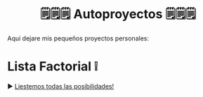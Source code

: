 <h1 align="center"> 🗒️🗒️🗒️  Autoproyectos  🗒️🗒️🗒️ </h1>

Aqui dejare mis pequeños proyectos personales:

# Lista Factorial ❕
► [Liestemos todas las posibilidades!](https://github.com/gjmacias/list_factorial)
